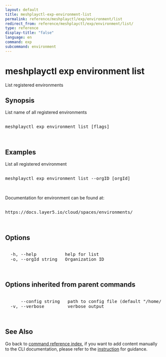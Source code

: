 ```yaml
---
layout: default
title: meshplayctl-exp-environment-list
permalink: reference/meshplayctl/exp/environment/list
redirect_from: reference/meshplayctl/exp/environment/list/
type: reference
display-title: "false"
language: en
command: exp
subcommand: environment
---
```


# meshplayctl exp environment list

List registered environments

## Synopsis

List name of all registered environments
<pre class='codeblock-pre'>
<div class='codeblock'>
meshplayctl exp environment list [flags]

</div>
</pre> 

## Examples

List all registered environment
<pre class='codeblock-pre'>
<div class='codeblock'>
meshplayctl exp environment list --orgID [orgId]

</div>
</pre> 

Documentation for environment can be found at:
<pre class='codeblock-pre'>
<div class='codeblock'>
https://docs.layer5.io/cloud/spaces/environments/

</div>
</pre> 

## Options

<pre class='codeblock-pre'>
<div class='codeblock'>
  -h, --help           help for list
  -o, --orgId string   Organization ID

</div>
</pre>

## Options inherited from parent commands

<pre class='codeblock-pre'>
<div class='codeblock'>
      --config string   path to config file (default "/home/runner/.meshplay/config.yaml")
  -v, --verbose         verbose output

</div>
</pre>

## See Also

Go back to [command reference index](/reference/meshplayctl/), if you want to add content manually to the CLI documentation, please refer to the [instruction](/project/contributing/contributing-cli#preserving-manually-added-documentation) for guidance.
